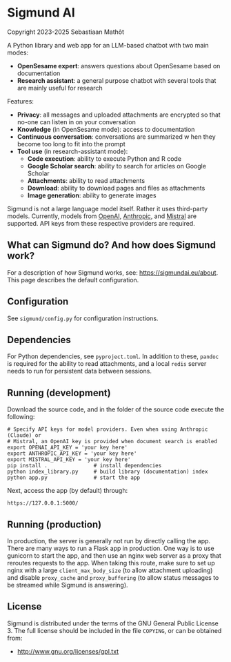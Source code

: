 # Sigmund AI

Copyright 2023-2025 Sebastiaan Mathôt

A Python library and web app for an LLM-based chatbot with two main modes:

- __OpenSesame expert__: answers questions about OpenSesame based on documentation
- __Research assistant__: a general purpose chatbot with several tools that are mainly useful for research

Features:

- __Privacy__: all messages and uploaded attachments are encrypted so that no-one can listen in on your conversation
- __Knowledge__ (in OpenSesame mode): access to documentation 
- __Continuous conversation__: conversations are summarized w hen they become too long to fit into the prompt
- __Tool use__ (in research-assistant mode):
    - __Code execution__: ability to execute Python and R code
    - __Google Scholar search__: ability to search for articles on Google Scholar
    - __Attachments__: ability to read attachments
    - __Download__: ability to download pages and files as attachments
    - __Image generation__: ability to generate images
    
Sigmund is not a large language model itself. Rather it uses third-party models. Currently, models from [OpenAI](https://openai.com), [Anthropic](https://www.anthropic.com/), and [Mistral](https://mistral.ai/) are supported. API keys from these respective providers are required.


## What can Sigmund do? And how does Sigmund work?

For a description of how Sigmund works, see: <https://sigmundai.eu/about>. This page describes the default configuration.


## Configuration

See `sigmund/config.py` for configuration instructions.


## Dependencies

For Python dependencies, see `pyproject.toml`. In addition to these, `pandoc` is required for the ability to read attachments, and a local `redis` server needs to run for persistent data between sessions.


## Running (development)

Download the source code, and in the folder of the source code execute the following:

```
# Specify API keys for model providers. Even when using Anthropic (Claude) or
# Mistral, an OpenAI key is provided when document search is enabled
export OPENAI_API_KEY = 'your key here'
export ANTHROPIC_API_KEY = 'your key here'
export MISTRAL_API_KEY = 'your key here'
pip install .               # install dependencies
python index_library.py     # build library (documentation) index
python app.py               # start the app
```

Next, access the app (by default) through:

```
https://127.0.0.1:5000/
```


## Running (production)

In production, the server is generally not run by directly calling the app. There are many ways to run a Flask app in production. One way is to use gunicorn to start the app, and then use an nginx web server as a proxy that reroutes requests to the app. When taking this route, make sure to set up nginx with a large `client_max_body_size` (to allow attachment uploading) and disable `proxy_cache` and `proxy_buffering` (to allow status messages to be streamed while Sigmund is answering).


## License

Sigmund is distributed under the terms of the GNU General Public License 3. The full license should be included in the file `COPYING`, or can be obtained from:

- <http://www.gnu.org/licenses/gpl.txt>
